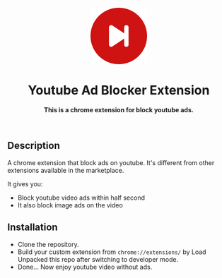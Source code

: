 <p align="center">
  <img src="https://raw.githubusercontent.com/iqbal-rashed/youtube-ad-blocker-extension/main/images/icon128.png">
</p>
<h1 align="center"> Youtube Ad Blocker Extension </h1>
<p align="center">
  <b >This is a chrome extension for block youtube ads.</b>
</p>

<br>


## Description

A chrome extension that block ads on youtube. It's different from other extensions available in the marketplace.

It gives you:

* Block youtube video ads within half second
* It also block image ads on the video

## Installation

* Clone the repository.
* Build your custom extension from `chrome://extensions/` by Load Unpacked this repo after switching to developer mode.
* Done... Now enjoy youtube video without ads.
